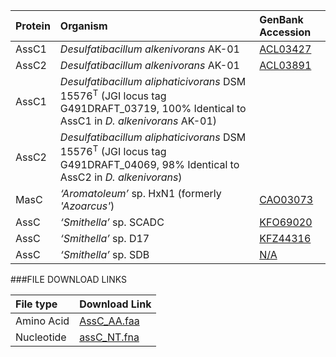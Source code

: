 Protein | Organism | GenBank Accession |
 :--- | :--- | :--- |
| AssC1 | *Desulfatibacillum alkenivorans* AK-01 | [ACL03427](http://www.ncbi.nlm.nih.gov/protein/ACL03427) |
| AssC2 | *Desulfatibacillum alkenivorans* AK-01 | [ACL03891](http://www.ncbi.nlm.nih.gov/protein/ACL03891) |
| AssC1 | *Desulfatibacillum aliphaticivorans* DSM 15576<sup>T</sup> (JGI locus tag G491DRAFT_03719, 100% Identical to AssC1 in _D. alkenivorans_ AK-01) | [](http://www.ncbi.nlm.nih.gov/protein/) |
| AssC2 | *Desulfatibacillum aliphaticivorans* DSM 15576<sup>T</sup> (JGI locus tag G491DRAFT_04069, 98% Identical to AssC2 in _D. alkenivorans_) | [](http://www.ncbi.nlm.nih.gov/protein/) |
| MasC | *‘Aromatoleum’* sp. HxN1 (formerly _'Azoarcus'_) | [CAO03073](http://www.ncbi.nlm.nih.gov/protein/CAO03073) |
| AssC | *‘Smithella’* sp.  SCADC | [KFO69020](http://www.ncbi.nlm.nih.gov/protein/KFO69020) |
| AssC | *‘Smithella’* sp.  D17 | [KFZ44316](http://www.ncbi.nlm.nih.gov/protein/KFZ44316) |
| AssC | *‘Smithella’* sp.  SDB | [N/A](http://www.ncbi.nlm.nih.gov/protein/xx) |

###FILE DOWNLOAD LINKS

 File type | Download Link |
 :--- | :---------- | 
| Amino Acid | [AssC_AA.faa](amino_acid/AssC_AA.faa) |
| Nucleotide | [assC_NT.fna](nucleotide/assC_NT.fna) |
